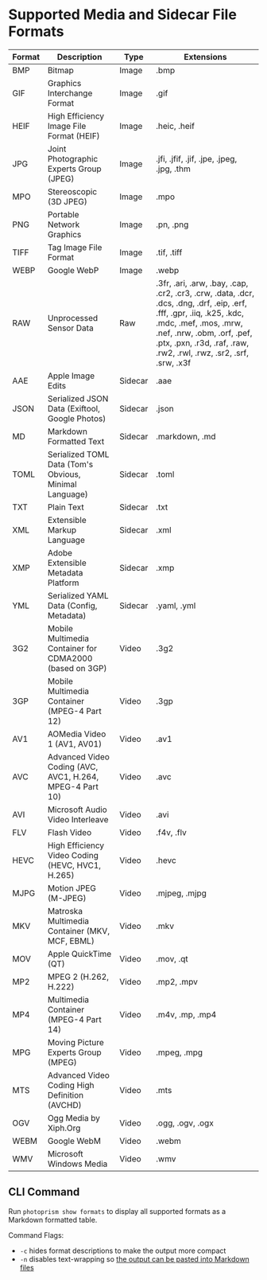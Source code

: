 # Supported Media and Sidecar File Formats

| Format | Description                                              |  Type   |                                                                                                                      Extensions                                                                                                                       |
|--------|----------------------------------------------------------|---------|-------------------------------------------------------------------------------------------------------------------------------------------------------------------------------------------------------------------------------------------------------|
| BMP    | Bitmap                                                   | Image   | .bmp                                                                                                                                                                                                                                                  |
| GIF    | Graphics Interchange Format                              | Image   | .gif                                                                                                                                                                                                                                                  |
| HEIF   | High Efficiency Image File Format (HEIF)                 | Image   | .heic, .heif                                                                                                                                                                                                                                          |
| JPG    | Joint Photographic Experts Group (JPEG)                  | Image   | .jfi, .jfif, .jif, .jpe, .jpeg, .jpg, .thm                                                                                                                                                                                                            |
| MPO    | Stereoscopic (3D JPEG)                                   | Image   | .mpo                                                                                                                                                                                                                                                  |
| PNG    | Portable Network Graphics                                | Image   | .pn, .png                                                                                                                                                                                                                                             |
| TIFF   | Tag Image File Format                                    | Image   | .tif, .tiff                                                                                                                                                                                                                                           |
| WEBP   | Google WebP                                              | Image   | .webp                                                                                                                                                                                                                                                 |
| RAW    | Unprocessed Sensor Data                                  | Raw     | .3fr, .ari, .arw, .bay, .cap, .cr2, .cr3, .crw, .data, .dcr, .dcs, .dng, .drf, .eip, .erf, .fff, .gpr, .iiq, .k25, .kdc, .mdc, .mef, .mos, .mrw, .nef, .nrw, .obm, .orf, .pef, .ptx, .pxn, .r3d, .raf, .raw, .rw2, .rwl, .rwz, .sr2, .srf, .srw, .x3f |
| AAE    | Apple Image Edits                                        | Sidecar | .aae                                                                                                                                                                                                                                                  |
| JSON   | Serialized JSON Data (Exiftool, Google Photos)           | Sidecar | .json                                                                                                                                                                                                                                                 |
| MD     | Markdown Formatted Text                                  | Sidecar | .markdown, .md                                                                                                                                                                                                                                        |
| TOML   | Serialized TOML Data (Tom's Obvious, Minimal Language)   | Sidecar | .toml                                                                                                                                                                                                                                                 |
| TXT    | Plain Text                                               | Sidecar | .txt                                                                                                                                                                                                                                                  |
| XML    | Extensible Markup Language                               | Sidecar | .xml                                                                                                                                                                                                                                                  |
| XMP    | Adobe Extensible Metadata Platform                       | Sidecar | .xmp                                                                                                                                                                                                                                                  |
| YML    | Serialized YAML Data (Config, Metadata)                  | Sidecar | .yaml, .yml                                                                                                                                                                                                                                           |
| 3G2    | Mobile Multimedia Container for CDMA2000 (based on 3GP)  | Video   | .3g2                                                                                                                                                                                                                                                  |
| 3GP    | Mobile Multimedia Container (MPEG-4 Part 12)             | Video   | .3gp                                                                                                                                                                                                                                                  |
| AV1    | AOMedia Video 1 (AV1, AV01)                              | Video   | .av1                                                                                                                                                                                                                                                  |
| AVC    | Advanced Video Coding (AVC, AVC1, H.264, MPEG-4 Part 10) | Video   | .avc                                                                                                                                                                                                                                                  |
| AVI    | Microsoft Audio Video Interleave                         | Video   | .avi                                                                                                                                                                                                                                                  |
| FLV    | Flash Video                                              | Video   | .f4v, .flv                                                                                                                                                                                                                                            |
| HEVC   | High Efficiency Video Coding (HEVC, HVC1, H.265)         | Video   | .hevc                                                                                                                                                                                                                                                 |
| MJPG   | Motion JPEG (M-JPEG)                                     | Video   | .mjpeg, .mjpg                                                                                                                                                                                                                                         |
| MKV    | Matroska Multimedia Container (MKV, MCF, EBML)           | Video   | .mkv                                                                                                                                                                                                                                                  |
| MOV    | Apple QuickTime (QT)                                     | Video   | .mov, .qt                                                                                                                                                                                                                                             |
| MP2    | MPEG 2 (H.262, H.222)                                    | Video   | .mp2, .mpv                                                                                                                                                                                                                                            |
| MP4    | Multimedia Container (MPEG-4 Part 14)                    | Video   | .m4v, .mp, .mp4                                                                                                                                                                                                                                       |
| MPG    | Moving Picture Experts Group (MPEG)                      | Video   | .mpeg, .mpg                                                                                                                                                                                                                                           |
| MTS    | Advanced Video Coding High Definition (AVCHD)            | Video   | .mts                                                                                                                                                                                                                                                  |
| OGV    | Ogg Media by Xiph.Org                                    | Video   | .ogg, .ogv, .ogx                                                                                                                                                                                                                                      |
| WEBM   | Google WebM                                              | Video   | .webm                                                                                                                                                                                                                                                 |
| WMV    | Microsoft Windows Media                                  | Video   | .wmv                                                                                                                                                                                                                                                  |

## CLI Command ##

Run `photoprism show formats` to display all supported formats as a Markdown formatted table.

Command Flags:

- `-c` hides format descriptions to make the output more compact
- `-n` disables text-wrapping so [the output can be pasted into Markdown files](https://github.com/photoprism/photoprism-docs/blob/master/docs/developer-guide/media/index.md)